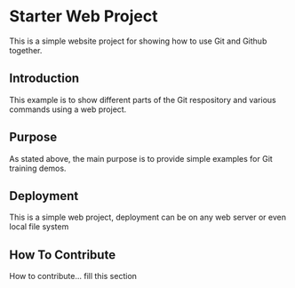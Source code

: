 # Starter Web Project

This is a simple website project for
showing how to use Git and Github together.

## Introduction

This example is to show different parts
of the Git respository and various commands
using a web project.

## Purpose

As stated above, the main purpose is to
provide simple examples for Git training
demos.

## Deployment

This is a simple web project, deployment
can be on any web server or even local
file system


## How To Contribute

How to contribute... fill this section
